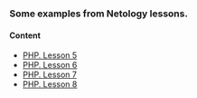### Some examples from Netology lessons.

#### Content
* [PHP. Lesson 5](php/lesson5)
* [PHP. Lesson 6](php/lesson6)
* [PHP. Lesson 7](php/lesson7)
* [PHP. Lesson 8](php/lesson8)